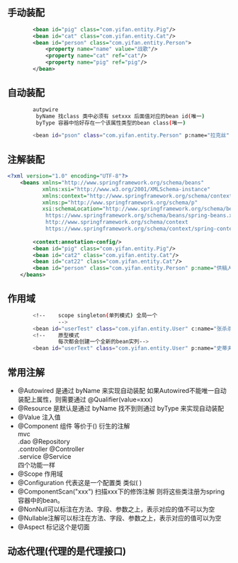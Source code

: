 ## 手动装配
```xml
        <bean id="pig" class="com.yifan.entity.Pig"/>
        <bean id="cat" class="com.yifan.entity.Cat"/> 
        <bean id="person" class="com.yifan.entity.Person">
            <property name="name" value="战歌"/>
            <property name="cat" ref="cat"/>
            <property name="pig" ref="pig"/>
        </bean>
```

## 自动装配
```bash
        autpwire 
         byName 找class 类中必须有 setxxx 后面值对应的bean id(唯一)
         byType 容器中恰好存在一个该属性类型的bean class(唯一)

        <bean id="pson" class="com.yifan.entity.Person" p:name="拉克丝" autowire="byType"/>
```

## 注解装配
```xml
<?xml version="1.0" encoding="UTF-8"?>
    <beans xmlns="http://www.springframework.org/schema/beans"
           xmlns:xsi="http://www.w3.org/2001/XMLSchema-instance"
           xmlns:context="http://www.springframework.org/schema/context"
           xmlns:p="http://www.springframework.org/schema/p"
           xsi:schemaLocation="http://www.springframework.org/schema/beans
            https://www.springframework.org/schema/beans/spring-beans.xsd
            http://www.springframework.org/schema/context
            https://www.springframework.org/schema/context/spring-context.xsd">
    
        <context:annotation-config/>
        <bean id="pig" class="com.yifan.entity.Pig"/>
        <bean id="cat2" class="com.yifan.entity.Cat"/>
        <bean id="cat22" class="com.yifan.entity.Cat"/>
        <bean id="person" class="com.yifan.entity.Person" p:name="供稿人"/>
    </beans>
```

## 作用域
```bash
        <!--    scope singleton(单列模式) 全局一个
                -->
        <bean id="userTest" class="com.yifan.entity.User" c:name="张杀杀杀" scope="singleton"/>
        <!--    原型模式
                每次都会创建一个全新的bean实列-->
        <bean id="userText" class="com.yifan.entity.User" p:name="史蒂夫" scope="prototype"/>
```    

## 常用注解
- @Autowired 是通过 byName 来实现自动装配
  如果Autowired不能唯一自动装配上属性，则需要通过
        @Qualifier(value=xxx)
- @Resource  是默认是通过 byName 找不到则通过 byType 来实现自动装配
- @Value 注入值
- @Component 组件  等价于(<bean id="user" class="xxx.xxx.xx"/>)
      衍生的注解  
          mvc  
          .dao  @Repository  
          .controller  @Controller  
          .service   @Service  
      四个功能一样  
- @Scope  作用域  
- @Configuration 代表这是一个配置类 类似(<beas> </beans>)
- @ComponentScan("xxx") 扫描xxx下的修饰注解 则将这些类注册为spring容器中的bean。
- @NonNull可以标注在方法、字段、参数之上，表示对应的值不可以为空
- @Nullable注解可以标注在方法、字段、参数之上，表示对应的值可以为空
- @Aspect 标记这个是切面

## 动态代理(代理的是代理接口)
